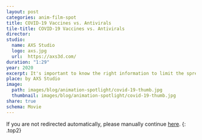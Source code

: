 ```yaml
---
layout: post
categories: anim-film-spot
title: COVID-19 Vaccines vs. Antivirals
tile-title: COVID-19 Vaccines vs. Antivirals
director:
studio:
  name: AXS Studio
  logo: axs.jpg
  url:  https://axs3d.com/
duration: "1:29"
year: 2020
excerpt: It's important to know the right information to limit the spread of COVID-19.
place: by AXS Studio
image:
  path: images/blog/animation-spotlight/covid-19-thumb.jpg
  thumbnail: images/blog/animation-spotlight/covid-19-thumb.jpg
share: true
schema: Movie
---
```


<script>window.location.href = "https://artineering.io/blog/spotlight/covid-19-info"</script>
If you are not redirected automatically, please manually continue [here](https://artineering.io/blog/spotlight/covid-19-info).
{: .top2}